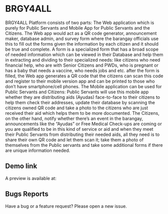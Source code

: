 # BRGY4ALL

BRGY4ALL Platform consists of two parts: The Web application which is purely for Public Servants and Mobile App for Public Servants and the Citizens. The Web app would act as a QR code generator, announcement maker, database admin, and survey form where the barangay officials use this to fill out the forms given the information by each citizen and it should be true and complete. A form is a specialized form that has a broad scope of needed information which can be viewed in their Database and help them in extracting and dividing to their specialized needs: like citizens who need financial help, who are with Senior Citizens and PWDs, who is pregnant or has a baby that needs a vaccine, who needs jobs and etc. after the form is filled, the Web app generates a QR code that the citizens can scan this code and register to their mobile version app and can be printed to those who don’t have smartphone/cell phones.
The Mobile application can be used for Public Servants and Citizens: Public Servants will use this mobile app whether they are distributing aids (Ayudas) face-to-face to their citizens to help them check their addresses, update their database by scanning the citizens owned QR code and take a photo to the citizens who are just received their aid which helps them to be more documented. The Citizens, on the other hand, notify whether there’s an event in the barangay, announcements like the “Ayudas” or Free Medical Check-ups are coming or you are qualified to be in this kind of service or aid and when they meet their Public Servants from distributing their needed aids, all they need is to share their own QR code and let them scan it; take them a photo of themselves from the Public servants and take some additional forms if there are unique information needed.

## Demo link
A preview is available at:

## Bugs Reports
Have a bug or a feature request? Please open a new issue.


